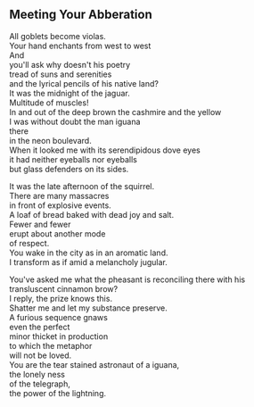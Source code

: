 Meeting Your Abberation
-----------------------
All goblets become violas.  
Your hand enchants from west to west  
And  
you'll ask why doesn't his poetry  
tread of suns and serenities  
and the lyrical pencils of his native land?  
It was the midnight of the jaguar.  
Multitude of muscles!  
In and out of the deep brown the cashmire and the yellow  
I was without doubt the man iguana  
there  
in the neon boulevard.  
When it looked me with its serendipidous dove eyes  
it had neither eyeballs nor eyeballs  
but glass defenders on its sides.  
  
It was the late afternoon of the squirrel.  
There are many massacres  
in front of explosive events.  
A loaf of bread baked with dead joy and salt.  
Fewer and fewer  
erupt about another mode  
of respect.  
You wake in the city as in an aromatic land.  
I transform as if amid a melancholy jugular.  
  
You've asked me what the pheasant is reconciling there with his transluscent cinnamon brow?  
I reply, the prize knows this.  
Shatter me and let my substance preserve.  
A furious sequence gnaws  
even the perfect  
minor thicket in production  
to which the metaphor  
will not be loved.  
You are the tear stained astronaut of a iguana,  
the lonely ness  
of the telegraph,  
the power of the lightning.  
